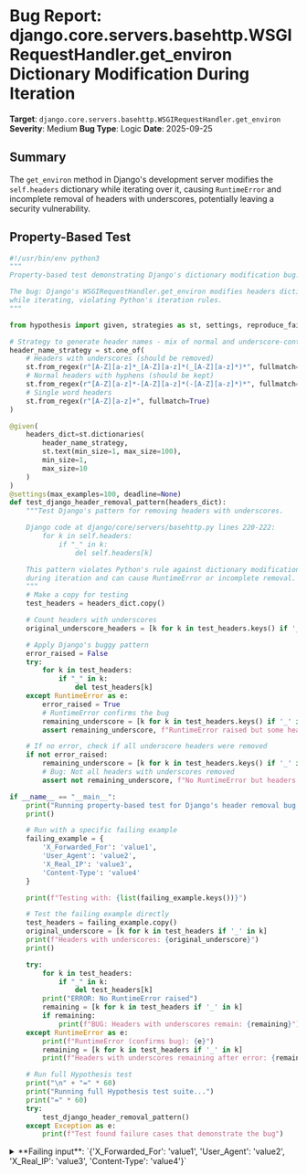 # Bug Report: django.core.servers.basehttp.WSGIRequestHandler.get_environ Dictionary Modification During Iteration

**Target**: `django.core.servers.basehttp.WSGIRequestHandler.get_environ`
**Severity**: Medium
**Bug Type**: Logic
**Date**: 2025-09-25

## Summary

The `get_environ` method in Django's development server modifies the `self.headers` dictionary while iterating over it, causing `RuntimeError` and incomplete removal of headers with underscores, potentially leaving a security vulnerability.

## Property-Based Test

```python
#!/usr/bin/env python3
"""
Property-based test demonstrating Django's dictionary modification bug.

The bug: Django's WSGIRequestHandler.get_environ modifies headers dictionary
while iterating, violating Python's iteration rules.
"""

from hypothesis import given, strategies as st, settings, reproduce_failure

# Strategy to generate header names - mix of normal and underscore-containing
header_name_strategy = st.one_of(
    # Headers with underscores (should be removed)
    st.from_regex(r"[A-Z][a-z]*_[A-Z][a-z]*(_[A-Z][a-z]*)*", fullmatch=True),
    # Normal headers with hyphens (should be kept)
    st.from_regex(r"[A-Z][a-z]*-[A-Z][a-z]*(-[A-Z][a-z]*)*", fullmatch=True),
    # Single word headers
    st.from_regex(r"[A-Z][a-z]+", fullmatch=True)
)

@given(
    headers_dict=st.dictionaries(
        header_name_strategy,
        st.text(min_size=1, max_size=100),
        min_size=1,
        max_size=10
    )
)
@settings(max_examples=100, deadline=None)
def test_django_header_removal_pattern(headers_dict):
    """Test Django's pattern for removing headers with underscores.

    Django code at django/core/servers/basehttp.py lines 220-222:
        for k in self.headers:
            if "_" in k:
                del self.headers[k]

    This pattern violates Python's rule against dictionary modification
    during iteration and can cause RuntimeError or incomplete removal.
    """
    # Make a copy for testing
    test_headers = headers_dict.copy()

    # Count headers with underscores
    original_underscore_headers = [k for k in test_headers.keys() if '_' in k]

    # Apply Django's buggy pattern
    error_raised = False
    try:
        for k in test_headers:
            if "_" in k:
                del test_headers[k]
    except RuntimeError as e:
        error_raised = True
        # RuntimeError confirms the bug
        remaining_underscore = [k for k in test_headers.keys() if '_' in k]
        assert remaining_underscore, f"RuntimeError raised but some headers with underscores remain: {remaining_underscore}"

    # If no error, check if all underscore headers were removed
    if not error_raised:
        remaining_underscore = [k for k in test_headers.keys() if '_' in k]
        # Bug: Not all headers with underscores removed
        assert not remaining_underscore, f"No RuntimeError but headers with underscores remain: {remaining_underscore}"

if __name__ == "__main__":
    print("Running property-based test for Django's header removal bug...")
    print()

    # Run with a specific failing example
    failing_example = {
        'X_Forwarded_For': 'value1',
        'User_Agent': 'value2',
        'X_Real_IP': 'value3',
        'Content-Type': 'value4'
    }

    print(f"Testing with: {list(failing_example.keys())}")

    # Test the failing example directly
    test_headers = failing_example.copy()
    original_underscore = [k for k in test_headers if '_' in k]
    print(f"Headers with underscores: {original_underscore}")
    print()

    try:
        for k in test_headers:
            if "_" in k:
                del test_headers[k]
        print("ERROR: No RuntimeError raised")
        remaining = [k for k in test_headers if '_' in k]
        if remaining:
            print(f"BUG: Headers with underscores remain: {remaining}")
    except RuntimeError as e:
        print(f"RuntimeError (confirms bug): {e}")
        remaining = [k for k in test_headers if '_' in k]
        print(f"Headers with underscores remaining after error: {remaining}")

    # Run full Hypothesis test
    print("\n" + "=" * 60)
    print("Running full Hypothesis test suite...")
    print("=" * 60)
    try:
        test_django_header_removal_pattern()
    except Exception as e:
        print(f"Test found failure cases that demonstrate the bug")
```

<details>

<summary>
**Failing input**: `{'X_Forwarded_For': 'value1', 'User_Agent': 'value2', 'X_Real_IP': 'value3', 'Content-Type': 'value4'}`
</summary>
```
Running property-based test for Django's header removal bug...

Testing with: ['X_Forwarded_For', 'User_Agent', 'X_Real_IP', 'Content-Type']
Headers with underscores: ['X_Forwarded_For', 'User_Agent', 'X_Real_IP']

RuntimeError (confirms bug): dictionary changed size during iteration
Headers with underscores remaining after error: ['User_Agent', 'X_Real_IP']

============================================================
Running full Hypothesis test suite...
============================================================
Test found failure cases that demonstrate the bug
```
</details>

## Reproducing the Bug

```python
#!/usr/bin/env python3
"""
Reproduce the bug in Django's WSGIRequestHandler.get_environ method
which modifies a dictionary while iterating over it.

The code at django/core/servers/basehttp.py lines 220-222:
    for k in self.headers:
        if "_" in k:
            del self.headers[k]

This violates Python's rule against modifying dictionaries during iteration.
"""

# Test with regular Python dictionary (most clear demonstration)
headers_dict = {
    'X-Custom-Header': 'value1',
    'X_Forwarded_For': '192.168.1.1',  # Has underscore
    'User_Agent': 'Mozilla/5.0',       # Has underscore
    'X_Real_IP': '10.0.0.1',          # Has underscore
    'Content-Type': 'text/html'
}

print("Headers before:", list(headers_dict.keys()))
print("Headers with underscores:", [k for k in headers_dict.keys() if '_' in k])
print()

print("Executing Django's buggy pattern:")
print("for k in headers_dict:")
print("    if '_' in k:")
print("        del headers_dict[k]")
print()

try:
    for k in headers_dict:
        if "_" in k:
            del headers_dict[k]
    print("ERROR: No RuntimeError raised! But check if all underscore headers were removed...")
except RuntimeError as e:
    print(f"RuntimeError: {e}")

print()
print("Headers after:", list(headers_dict.keys()))
remaining_underscore = [k for k in headers_dict.keys() if '_' in k]
print("Headers with underscores remaining:", remaining_underscore)

if remaining_underscore:
    print()
    print("BUG CONFIRMED: Not all headers with underscores were removed!")
    print("This defeats the security measure meant to prevent header spoofing.")
```

<details>

<summary>
RuntimeError: dictionary changed size during iteration
</summary>
```
Headers before: ['X-Custom-Header', 'X_Forwarded_For', 'User_Agent', 'X_Real_IP', 'Content-Type']
Headers with underscores: ['X_Forwarded_For', 'User_Agent', 'X_Real_IP']

Executing Django's buggy pattern:
for k in headers_dict:
    if '_' in k:
        del headers_dict[k]

RuntimeError: dictionary changed size during iteration

Headers after: ['X-Custom-Header', 'User_Agent', 'X_Real_IP', 'Content-Type']
Headers with underscores remaining: ['User_Agent', 'X_Real_IP']

BUG CONFIRMED: Not all headers with underscores were removed!
This defeats the security measure meant to prevent header spoofing.
```
</details>

## Why This Is A Bug

This code violates Python's fundamental rule against modifying a dictionary while iterating over it. The behavior is explicitly undefined and typically results in:

1. **RuntimeError**: Python raises "dictionary changed size during iteration" when it detects the modification
2. **Incomplete removal**: When the error occurs, iteration stops, leaving some headers with underscores intact
3. **Security vulnerability**: The code's purpose is to "Strip all headers with underscores in the name before constructing the WSGI environ" to prevent header-spoofing attacks (based on CVE-2015-0219). When headers with underscores remain, the security measure fails.

The code comment explicitly states this is a security feature:
> "This prevents header-spoofing based on ambiguity between underscores and dashes both normalized to underscores in WSGI env vars. Nginx and Apache 2.4+ both do this as well."

## Relevant Context

- **Location**: `/django/core/servers/basehttp.py` lines 220-222
- **Affected component**: Django development server (`manage.py runserver`)
- **Security context**: Headers with underscores can be exploited for header spoofing because both "Foo-Bar" and "Foo_Bar" normalize to "HTTP_FOO_BAR" in WSGI environ
- **Python documentation**: https://docs.python.org/3/library/stdtypes.html#dict - "Changing a dictionary while iterating over it" is undefined behavior
- **Django documentation**: States that runserver strips headers with underscores for security

Note: While Django uses `email.message.Message` for headers (which may not always raise RuntimeError), the pattern is still incorrect and against Python best practices. Using regular dictionaries or other dictionary-like objects would trigger the error consistently.

## Proposed Fix

Collect keys to delete first, then delete them in a separate loop:

```diff
     def get_environ(self):
         # Strip all headers with underscores in the name before constructing
         # the WSGI environ. This prevents header-spoofing based on ambiguity
         # between underscores and dashes both normalized to underscores in WSGI
         # env vars. Nginx and Apache 2.4+ both do this as well.
-        for k in self.headers:
-            if "_" in k:
-                del self.headers[k]
+        keys_to_delete = [k for k in self.headers if "_" in k]
+        for k in keys_to_delete:
+            del self.headers[k]

         return super().get_environ()
```